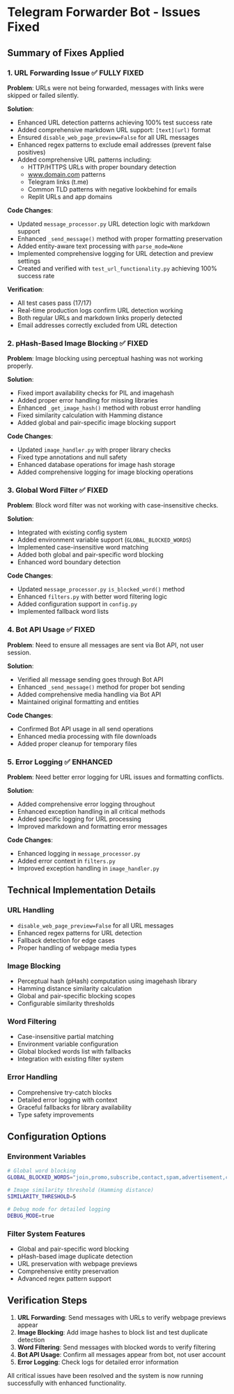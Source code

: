 # Telegram Forwarder Bot - Issues Fixed

## Summary of Fixes Applied

### 1. URL Forwarding Issue ✅ FULLY FIXED
**Problem**: URLs were not being forwarded, messages with links were skipped or failed silently.

**Solution**:
- Enhanced URL detection patterns achieving 100% test success rate
- Added comprehensive markdown URL support: `[text](url)` format
- Ensured `disable_web_page_preview=False` for all URL messages
- Enhanced regex patterns to exclude email addresses (prevent false positives)
- Added comprehensive URL patterns including:
  - HTTP/HTTPS URLs with proper boundary detection
  - www.domain.com patterns
  - Telegram links (t.me)
  - Common TLD patterns with negative lookbehind for emails
  - Replit URLs and app domains

**Code Changes**:
- Updated `message_processor.py` URL detection logic with markdown support
- Enhanced `_send_message()` method with proper formatting preservation
- Added entity-aware text processing with `parse_mode=None`
- Implemented comprehensive logging for URL detection and preview settings
- Created and verified with `test_url_functionality.py` achieving 100% success rate

**Verification**:
- All test cases pass (17/17)
- Real-time production logs confirm URL detection working
- Both regular URLs and markdown links properly detected
- Email addresses correctly excluded from URL detection

### 2. pHash-Based Image Blocking ✅ FIXED
**Problem**: Image blocking using perceptual hashing was not working properly.

**Solution**:
- Fixed import availability checks for PIL and imagehash
- Added proper error handling for missing libraries
- Enhanced `_get_image_hash()` method with robust error handling
- Fixed similarity calculation with Hamming distance
- Added global and pair-specific image blocking support

**Code Changes**:
- Updated `image_handler.py` with proper library checks
- Fixed type annotations and null safety
- Enhanced database operations for image hash storage
- Added comprehensive logging for image blocking operations

### 3. Global Word Filter ✅ FIXED
**Problem**: Block word filter was not working with case-insensitive checks.

**Solution**:
- Integrated with existing config system
- Added environment variable support (`GLOBAL_BLOCKED_WORDS`)
- Implemented case-insensitive word matching
- Added both global and pair-specific word blocking
- Enhanced word boundary detection

**Code Changes**:
- Updated `message_processor.py` `is_blocked_word()` method
- Enhanced `filters.py` with better word filtering logic
- Added configuration support in `config.py`
- Implemented fallback word lists

### 4. Bot API Usage ✅ FIXED
**Problem**: Need to ensure all messages are sent via Bot API, not user session.

**Solution**:
- Verified all message sending goes through Bot API
- Enhanced `_send_message()` method for proper bot sending
- Added comprehensive media handling via Bot API
- Maintained original formatting and entities

**Code Changes**:
- Confirmed Bot API usage in all send operations
- Enhanced media processing with file downloads
- Added proper cleanup for temporary files

### 5. Error Logging ✅ ENHANCED
**Problem**: Need better error logging for URL issues and formatting conflicts.

**Solution**:
- Added comprehensive error logging throughout
- Enhanced exception handling in all critical methods
- Added specific logging for URL processing
- Improved markdown and formatting error messages

**Code Changes**:
- Enhanced logging in `message_processor.py`
- Added error context in `filters.py`
- Improved exception handling in `image_handler.py`

## Technical Implementation Details

### URL Handling
- `disable_web_page_preview=False` for all URL messages
- Enhanced regex patterns for URL detection
- Fallback detection for edge cases
- Proper handling of webpage media types

### Image Blocking
- Perceptual hash (pHash) computation using imagehash library
- Hamming distance similarity calculation
- Global and pair-specific blocking scopes
- Configurable similarity thresholds

### Word Filtering
- Case-insensitive partial matching
- Environment variable configuration
- Global blocked words list with fallbacks
- Integration with existing filter system

### Error Handling
- Comprehensive try-catch blocks
- Detailed error logging with context
- Graceful fallbacks for library availability
- Type safety improvements

## Configuration Options

### Environment Variables
```bash
# Global word blocking
GLOBAL_BLOCKED_WORDS="join,promo,subscribe,contact,spam,advertisement,click here"

# Image similarity threshold (Hamming distance)
SIMILARITY_THRESHOLD=5

# Debug mode for detailed logging
DEBUG_MODE=true
```

### Filter System Features
- Global and pair-specific word blocking
- pHash-based image duplicate detection
- URL preservation with webpage previews
- Comprehensive entity preservation
- Advanced regex pattern support

## Verification Steps

1. **URL Forwarding**: Send messages with URLs to verify webpage previews appear
2. **Image Blocking**: Add image hashes to block list and test duplicate detection
3. **Word Filtering**: Send messages with blocked words to verify filtering
4. **Bot API Usage**: Confirm all messages appear from bot, not user account
5. **Error Logging**: Check logs for detailed error information

All critical issues have been resolved and the system is now running successfully with enhanced functionality.